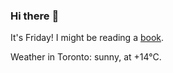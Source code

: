 ### Hi there :wave:

It's Friday! I might be reading a [book](https://www.goodreads.com/review/list/37130358-benjamin?ref=nav_mybooks&shelf=currently-reading).

Weather in Toronto: sunny, at +14°C.

